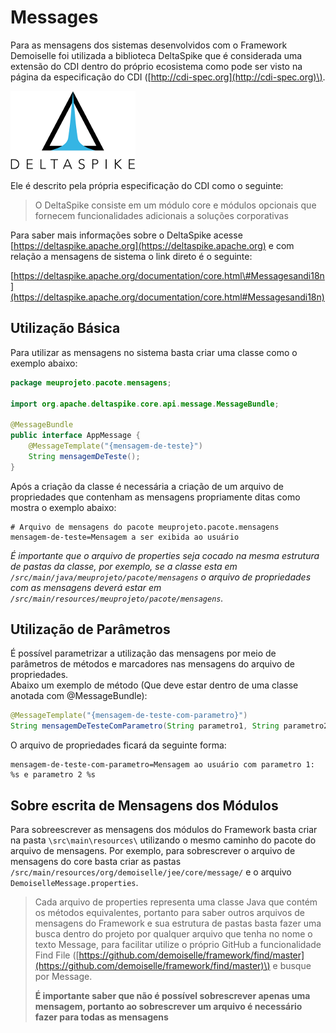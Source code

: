 # Messages

Para as mensagens dos sistemas desenvolvidos com o Framework Demoiselle foi utilizada a biblioteca DeltaSpike que é considerada uma extensão do CDI dentro do próprio ecosistema como pode ser visto na página da especificação do CDI \([http://cdi-spec.org](http://cdi-spec.org)\).

![DeltaSpike](deltaspike.png)

Ele é descrito pela própria especificação do CDI como o seguinte:

> O DeltaSpike consiste em um módulo core e módulos opcionais que fornecem funcionalidades adicionais a soluções corporativas

Para saber mais informações sobre o DeltaSpike acesse [https://deltaspike.apache.org](https://deltaspike.apache.org) e com relação a mensagens de sistema o link direto é o seguinte:

[https://deltaspike.apache.org/documentation/core.html\#Messagesandi18n](https://deltaspike.apache.org/documentation/core.html#Messagesandi18n)

## Utilização Básica

Para utilizar as mensagens no sistema basta criar uma classe como o exemplo abaixo:

```java
package meuprojeto.pacote.mensagens;

import org.apache.deltaspike.core.api.message.MessageBundle;

@MessageBundle
public interface AppMessage {
    @MessageTemplate("{mensagem-de-teste}")
    String mensagemDeTeste();
}
```

Após a criação da classe é necessária a criação de um arquivo de propriedades que contenham as mensagens propriamente ditas como mostra o exemplo abaixo:

```properties
# Arquivo de mensagens do pacote meuprojeto.pacote.mensagens
mensagem-de-teste=Mensagem a ser exibida ao usuário
```

_É importante que o arquivo de properties seja cocado na mesma estrutura de pastas da classe, por exemplo, se a classe esta em _`/src/main/java/meuprojeto/pacote/mensagens`_ o arquivo de propriedades com as mensagens deverá estar em _`/src/main/resources/meuprojeto/pacote/mensagens`_._

## Utilização de Parâmetros

É possível parametrizar a utilização das mensagens por meio de parâmetros de métodos e marcadores nas mensagens do arquivo de propriedades.  
Abaixo um exemplo de método \(Que deve estar dentro de uma classe anotada com @MessageBundle\):

```java
@MessageTemplate("{mensagem-de-teste-com-parametro}")
String mensagemDeTesteComParametro(String parametro1, String parametro2);
```

O arquivo de propriedades ficará da seguinte forma:

```properties
mensagem-de-teste-com-parametro=Mensagem ao usuário com parametro 1: %s e parametro 2 %s
```

## Sobre escrita de Mensagens dos Módulos

Para sobreescrever as mensagens dos módulos do Framework basta criar na pasta `\src\main\resources\` utilizando o mesmo caminho do pacote do arquivo de mensagens. Por exemplo, para sobrescrever o arquivo de mensagens do core basta criar as pastas `/src/main/resources/org/demoiselle/jee/core/message/` e o arquivo `DemoiselleMessage.properties`.

> Cada arquivo de properties representa uma classe Java que contém os métodos equivalentes, portanto para saber outros arquivos de mensagens do Framework e sua estrutura de pastas basta fazer uma busca dentro do projeto por qualquer arquivo que tenha no nome o texto Message, para facilitar utilize o próprio GitHub a funcionalidade Find File \([https://github.com/demoiselle/framework/find/master](https://github.com/demoiselle/framework/find/master)\) e busque por Message.
>
> **É importante saber que não é possível sobrescrever apenas uma mensagem, portanto ao sobrescrever um arquivo é necessário fazer para todas as mensagens**



